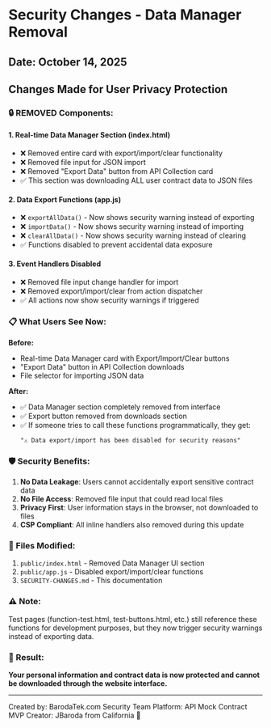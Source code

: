 # Security Changes - Data Manager Removal

## Date: October 14, 2025

## Changes Made for User Privacy Protection

### 🔒 REMOVED Components:

#### 1. **Real-time Data Manager Section** (index.html)
   - ❌ Removed entire card with export/import/clear functionality
   - ❌ Removed file input for JSON import
   - ❌ Removed "Export Data" button from API Collection card
   - ✅ This section was downloading ALL user contract data to JSON files

#### 2. **Data Export Functions** (app.js)
   - ❌ `exportAllData()` - Now shows security warning instead of exporting
   - ❌ `importData()` - Now shows security warning instead of importing
   - ❌ `clearAllData()` - Now shows security warning instead of clearing
   - ✅ Functions disabled to prevent accidental data exposure

#### 3. **Event Handlers Disabled**
   - ❌ Removed file input change handler for import
   - ❌ Removed export/import/clear from action dispatcher
   - ✅ All actions now show security warnings if triggered

### 📋 What Users See Now:

**Before:**
- Real-time Data Manager card with Export/Import/Clear buttons
- "Export Data" button in API Collection downloads
- File selector for importing JSON data

**After:**
- ✅ Data Manager section completely removed from interface
- ✅ Export button removed from downloads section
- ✅ If someone tries to call these functions programmatically, they get:
  ```
  "⚠️ Data export/import has been disabled for security reasons"
  ```

### 🛡️ Security Benefits:

1. **No Data Leakage**: Users cannot accidentally export sensitive contract data
2. **No File Access**: Removed file input that could read local files
3. **Privacy First**: User information stays in the browser, not downloaded to files
4. **CSP Compliant**: All inline handlers also removed during this update

### 📝 Files Modified:

1. `public/index.html` - Removed Data Manager UI section
2. `public/app.js` - Disabled export/import/clear functions
3. `SECURITY-CHANGES.md` - This documentation

### ⚠️ Note:

Test pages (function-test.html, test-buttons.html, etc.) still reference these functions for development purposes, but they now trigger security warnings instead of exporting data.

### 🎯 Result:

**Your personal information and contract data is now protected and cannot be downloaded through the website interface.**

---

Created by: BarodaTek.com Security Team
Platform: API Mock Contract MVP
Creator: JBaroda from California 🌟
